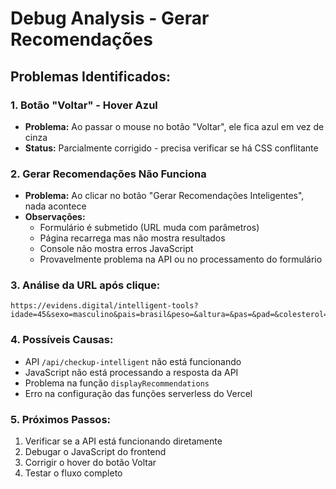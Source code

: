 # Debug Analysis - Gerar Recomendações

## Problemas Identificados:

### 1. **Botão "Voltar" - Hover Azul**
- **Problema:** Ao passar o mouse no botão "Voltar", ele fica azul em vez de cinza
- **Status:** Parcialmente corrigido - precisa verificar se há CSS conflitante

### 2. **Gerar Recomendações Não Funciona**
- **Problema:** Ao clicar no botão "Gerar Recomendações Inteligentes", nada acontece
- **Observações:**
  - Formulário é submetido (URL muda com parâmetros)
  - Página recarrega mas não mostra resultados
  - Console não mostra erros JavaScript
  - Provavelmente problema na API ou no processamento do formulário

### 3. **Análise da URL após clique:**
```
https://evidens.digital/intelligent-tools?idade=45&sexo=masculino&pais=brasil&peso=&altura=&pas=&pad=&colesterol=&hdl=&creatinina=&hba1c=&outras_comorbidades=45&medicacoes_continuo=&outras_condicoes_familiares=&tabagismo=nunca&macos_ano=
```

### 4. **Possíveis Causas:**
- API `/api/checkup-intelligent` não está funcionando
- JavaScript não está processando a resposta da API
- Problema na função `displayRecommendations`
- Erro na configuração das funções serverless do Vercel

### 5. **Próximos Passos:**
1. Verificar se a API está funcionando diretamente
2. Debugar o JavaScript do frontend
3. Corrigir o hover do botão Voltar
4. Testar o fluxo completo
